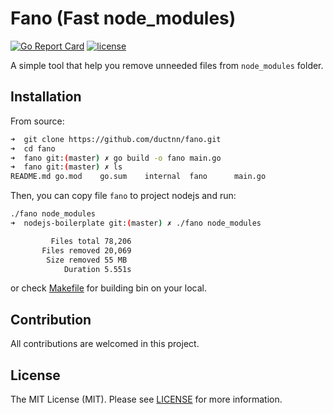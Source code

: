 # Fano (Fast node_modules)

[![Go Report Card](https://goreportcard.com/badge/github.com/ductnn/fano)](https://goreportcard.com/report/github.com/ductnn/fano) [![license](https://img.shields.io/badge/license-MIT-blue.svg)](LICENSE)

A simple tool that help you remove unneeded files from `node_modules` folder.

## Installation

From source:

```bash
➜  git clone https://github.com/ductnn/fano.git
➜  cd fano
➜  fano git:(master) ✗ go build -o fano main.go
➜  fano git:(master) ✗ ls
README.md go.mod    go.sum    internal  fano      main.go
```

Then, you can copy file `fano` to project nodejs and run:

```bash
./fano node_modules
➜  nodejs-boilerplate git:(master) ✗ ./fano node_modules

         Files total 78,206
       Files removed 20,069
        Size removed 55 MB
            Duration 5.551s
```

or check [Makefile](https://github.com/ductnn/fano/blob/master/Makefile) for building bin on your local.

## Contribution
All contributions are welcomed in this project.

## License
The MIT License (MIT). Please see [LICENSE](LICENSE) for more information.
